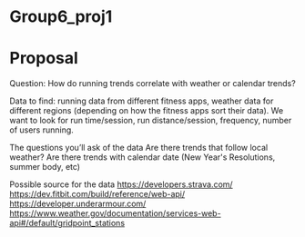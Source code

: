 # Group6_proj1

# Proposal
Question: How do running trends correlate with weather or calendar trends?

Data to find: running data from different fitness apps, weather data for different regions (depending on how the fitness apps sort their data). We want to look for run time/session, run distance/session, frequency, number of users running.

The questions you’ll ask of the data
Are there trends that follow local weather? Are there trends with calendar date (New Year's Resolutions, summer body, etc)

Possible source for the data
https://developers.strava.com/
https://dev.fitbit.com/build/reference/web-api/
https://developer.underarmour.com/
https://www.weather.gov/documentation/services-web-api#/default/gridpoint_stations